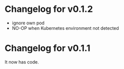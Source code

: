 # Changelog for v0.1.2

- ignore own pod
- NO-OP when Kubernetes environment not detected

# Changelog for v0.1.1

It now has code.
